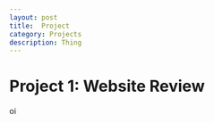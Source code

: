 ```yaml
---
layout: post
title:  Project
category: Projects 
description: Thing
---
```


# Project 1: Website Review

oi
